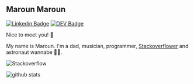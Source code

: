 ## Maroun Maroun

[![Linkedin Badge](https://img.shields.io/badge/-Maroun_Maroun-blue?style=flat-square&logo=Linkedin&logoColor=white&link=https://www.linkedin.com/in/marounb//)](https://www.linkedin.com/in/marounb/)
[![DEV Badge](https://img.shields.io/badge/-DEV.to-000?style=flat-square&logo=dev.to&logoColor=white&link=https://dev.to/marounmaroun)](https://dev.to/marounmaroun)

Nice to meet you! 🍻

My name is Maroun. I'm a dad, musician, programmer, [Stackoverflower](https://stackoverflow.com/users/1735406/maroun) and astronaut wannabe 👨‍🚀.

![Stackoverflow](https://stackoverflow.com/users/flair/1735406.png?theme=dark)

![github stats](https://github-readme-stats.vercel.app/api?username=MarounMaroun&show_icons=true)
